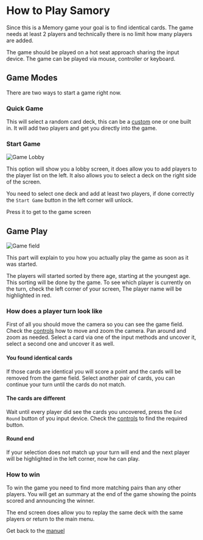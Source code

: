 # How to Play Samory

Since this is a Memory game your goal is to find identical cards.
The game needs at least 2 players and technically there is no limit
how many players are added.

The game should be played on a hot seat approach sharing the input device.
The game can be played via mouse, controller or keyboard.

## Game Modes

There are two ways to start a game right now.

### Quick Game

This will select a random card deck, this can be a [custom][customizing] one or one built in.
It will add two players and get you directly into the game.

### Start Game

![Game Lobby](https://i.imgur.com/PbzDMlq.jpeg)

This option will show you a lobby screen, it does allow you to add players to the player list on the left.
It also allows you to select a deck on the right side of the screen.

You need to select one deck and add at least two players, if done correctly the `Start Game` button in the left corner
will unlock.

Press it to get to the game screen

## Game Play

![Game field](https://i.imgur.com/afx5CKg.jpeg)

This part will explain to you how you actually play the game as soon as it was started.

The players will started sorted by there age, starting at the youngest age.
This sorting will be done by the game. To see which player is currently on the turn, check the left corner of your screen,
The player name will be highlighted in red.

### How does a player turn look like

First of all you should move the camera so you can see the game field.
Check the [controls][controls] how to move and zoom the camera.
Pan around and zoom as needed. Select a card via one of the input methods and uncover it, select a second one and uncover it as well.

#### You found identical cards

If those cards are identical you will score a point and the cards will be removed from the game field.
Select another pair of cards, you can continue your turn until the cards do not match.

#### The cards are different

Wait until every player did see the cards you uncovered, press the `End Round` button of you input device.
Check the [controls][controls] to find the required button.

#### Round end

If your selection does not match up your turn will end and the next player will be
highlighted in the left corner, now he can play.

### How to win

To win the game you need to find more matching pairs than any other players.
You will get an summary at the end of the game showing the points scored and announcing the winner.

The end screen does allow you to replay the same deck with the same players or return to the main menu.

Get back to the [manuel][manual-entry]

[controls]: controls.md
[customizing]: ../customizing/index.md
[manual-entry]: ../../README.md
